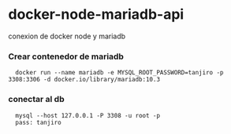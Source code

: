 # docker-node-mariadb-api
conexion de docker node y mariadb


### Crear contenedor de mariadb

```
  docker run --name mariadb -e MYSQL_ROOT_PASSWORD=tanjiro -p 3308:3306 -d docker.io/library/mariadb:10.3
```

### conectar al db

```
  mysql --host 127.0.0.1 -P 3308 -u root -p
  pass: tanjiro
```
